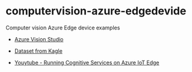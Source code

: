 # computervision-azure-edgedevide
Computer vision Azure Edge device examples

* [Azure Vision Studio](https://portal.vision.cognitive.azure.com/resource/r/b330e478afa0480b88a1869f0fc9ff33/subscriptions/020b2f56-5ec9-4b68-8ec0-f27cc654d795/datasets)
* [Dataset from Kagle](https://www.kaggle.com/datasets/utkarshsaxenadn/fruits-classification)

* [Youytube - Running Cognitive Services on Azure IoT Edge](https://www.youtube.com/watch?v=y3J1tKP4n3g&t=312s)
